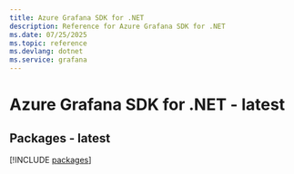 ```yaml
---
title: Azure Grafana SDK for .NET
description: Reference for Azure Grafana SDK for .NET
ms.date: 07/25/2025
ms.topic: reference
ms.devlang: dotnet
ms.service: grafana
---
```

# Azure Grafana SDK for .NET - latest
## Packages - latest
[!INCLUDE [packages](grafana-index.md)]
